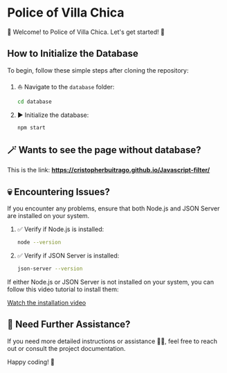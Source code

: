 # Police of Villa Chica

👋 Welcome! to Police of Villa Chica. Let's get started! 👾

## How to Initialize the Database

To begin, follow these simple steps after cloning the repository:

1. ⛵ Navigate to the `database` folder:
   ```bash
   cd database
   ```

2. ▶️ Initialize the database:
   ```bash
   npm start
   ```
## 🪄 Wants to see the page without database?

This is the link: **https://cristopherbuitrago.github.io/Javascript-filter/**
   

## 💀 Encountering Issues?

If you encounter any problems, ensure that both Node.js and JSON Server are installed on your system.

1. ✅ Verify if Node.js is installed:
   ```bash
   node --version
   ```

2. ✅ Verify if JSON Server is installed:
   ```bash
   json-server --version
   ```

If either Node.js or JSON Server is not installed on your system, you can follow this video tutorial to install them:

[Watch the installation video](https://youtu.be/i2vXpoAn_Uc)

## 👀 Need Further Assistance?

If you need more detailed instructions or assistance 👷‍♂️, feel free to reach out or consult the project documentation.

Happy coding! 🚀
